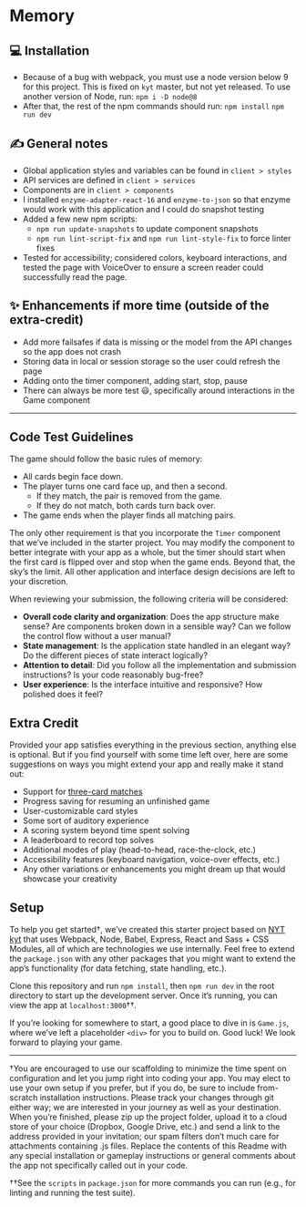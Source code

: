 # Memory

## 💻 Installation
- Because of a bug with webpack, you must use a node version below 9 for this project. This is fixed on `kyt` master, but not yet released. To use another version of Node, run:
`npm i -D node@8`
- After that, the rest of the npm commands should run:
`npm install`
`npm run dev`

## ✍️ General notes
- Global application styles and variables can be found in `client > styles`
- API services are defined in `client > services`
- Components are in `client > components`
- I installed `enzyme-adapter-react-16` and `enzyme-to-json` so that enzyme would work with this application and I could do snapshot testing
- Added a few new npm scripts:
  - `npm run update-snapshots` to update component snapshots
  - `npm run lint-script-fix` and `npm run lint-style-fix` to force linter fixes
- Tested for accessibility; considered colors, keyboard interactions, and tested the page with VoiceOver to ensure a screen reader could successfully read the page.

## ✨ Enhancements if more time (outside of the extra-credit)
- Add more failsafes if data is missing or the model from the API changes so the app does not crash
- Storing data in local or session storage so the user could refresh the page
- Adding onto the timer component, adding start, stop, pause
- There can always be more test 😃, specifically around interactions in the Game component

------------

## Code Test Guidelines

The game should follow the basic rules of memory:

* All cards begin face down.
* The player turns one card face up, and then a second.
  * If they match, the pair is removed from the game.
  * If they do not match, both cards turn back over.
* The game ends when the player finds all matching pairs.

The only other requirement is that you incorporate the `Timer` component that
we’ve included in the starter project. You may modify the component to better
integrate with your app as a whole, but the timer should start when the first
card is flipped over and stop when the game ends. Beyond that, the sky’s the
limit. All other application and interface design decisions are left to your
discretion.

When reviewing your submission, the following criteria will be considered:

* **Overall code clarity and organization**: Does the app structure make sense?
  Are components broken down in a sensible way? Can we follow the control flow
  without a user manual?
* **State management**: Is the application state handled in an elegant way? Do
  the different pieces of state interact logically?
* **Attention to detail**: Did you follow all the implementation and submission
  instructions? Is your code reasonably bug-free?
* **User experience**: Is the interface intuitive and responsive? How polished
  does it feel?

## Extra Credit

Provided your app satisfies everything in the previous section, anything else is
optional. But if you find yourself with some time left over, here are some
suggestions on ways you might extend your app and really make it stand out:

* Support for
  [three-card matches](https://web-code-test-dot-nyt-games-prd.appspot.com/triples.json)
* Progress saving for resuming an unfinished game
* User-customizable card styles
* Some sort of auditory experience
* A scoring system beyond time spent solving
* A leaderboard to record top solves
* Additional modes of play (head-to-head, race-the-clock, etc.)
* Accessibility features (keyboard navigation, voice-over effects, etc.)
* Any other variations or enhancements you might dream up that would showcase
  your creativity

## Setup

To help you get started†, we’ve created this starter project based on
[NYT kyt](https://github.com/NYTimes/kyt) that uses Webpack, Node, Babel,
Express, React and Sass + CSS Modules, all of which are technologies we use
internally. Feel free to extend the `package.json` with any other packages that
you might want to extend the app’s functionality (for data fetching, state
handling, etc.).

Clone this repository and run `npm install`, then `npm run dev` in the root
directory to start up the development server. Once it’s running, you can view
the app at `localhost:3000`††.

If you’re looking for somewhere to start, a good place to dive in is `Game.js`,
where we’ve left a placeholder `<div>` for you to build on. Good luck! We look
forward to playing your game.

---

†You are encouraged to use our scaffolding to minimize the time spent on
configuration and let you jump right into coding your app. You may elect to use
your own setup if you prefer, but if you do, be sure to include from-scratch
installation instructions. Please track your changes through git either way; we
are interested in your journey as well as your destination. When you’re
finished, please zip up the project folder, upload it to a cloud store of your
choice (Dropbox, Google Drive, etc.) and send a link to the address provided in
your invitation; our spam filters don’t much care for attachments containing .js
files. Replace the contents of this Readme with any special installation or
gameplay instructions or general comments about the app not specifically called
out in your code.

††See the `scripts` in `package.json` for more commands you can run (e.g., for
linting and running the test suite).
